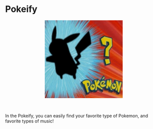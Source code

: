 # Pokeify


<p align="center">
  <img src="./README/pokemon.gif" alt="animated" width="250" height="250" />
</p>


<img p img = "WHO'S THAT POKEMON??" >

In the Pokeify, you can easily find your favorite type of Pokemon, and favorite types of music!